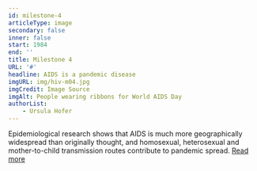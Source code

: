 ```yaml
---
id: milestone-4
articleType: image
secondary: false
inner: false
start: 1984 
end: ''
title: Milestone 4
URL: '#'
headline: AIDS is a pandemic disease
imgURL: img/hiv-m04.jpg
imgCredit: Image Source
imgAlt: People wearing ribbons for World AIDS Day
authorList:
    - Ursula Hofer
---
```

Epidemiological research shows that AIDS is much more geographically widespread than originally thought, and homosexual, heterosexual and mother-to-child transmission routes contribute to pandemic spread. <a href="#">Read more</a>